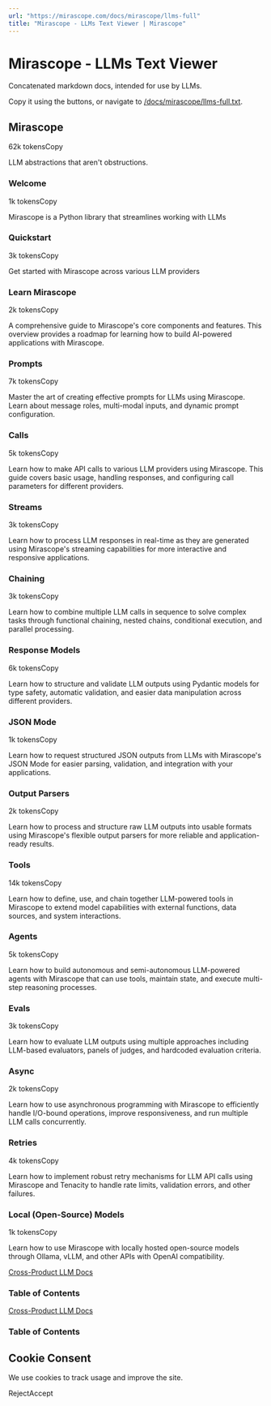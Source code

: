 ```yaml
---
url: "https://mirascope.com/docs/mirascope/llms-full"
title: "Mirascope - LLMs Text Viewer | Mirascope"
---
```


# Mirascope - LLMs Text Viewer

Concatenated markdown docs, intended for use by LLMs.

Copy it using the buttons, or navigate to [/docs/mirascope/llms-full.txt](https://mirascope.com/docs/mirascope/llms-full.txt).

## Mirascope

62k tokensCopy

LLM abstractions that aren't obstructions.

### Welcome

1k tokensCopy

Mirascope is a Python library that streamlines working with LLMs

### Quickstart

3k tokensCopy

Get started with Mirascope across various LLM providers

### Learn Mirascope

2k tokensCopy

A comprehensive guide to Mirascope's core components and features. This overview provides a roadmap for learning how to build AI-powered applications with Mirascope.

### Prompts

7k tokensCopy

Master the art of creating effective prompts for LLMs using Mirascope. Learn about message roles, multi-modal inputs, and dynamic prompt configuration.

### Calls

5k tokensCopy

Learn how to make API calls to various LLM providers using Mirascope. This guide covers basic usage, handling responses, and configuring call parameters for different providers.

### Streams

3k tokensCopy

Learn how to process LLM responses in real-time as they are generated using Mirascope's streaming capabilities for more interactive and responsive applications.

### Chaining

3k tokensCopy

Learn how to combine multiple LLM calls in sequence to solve complex tasks through functional chaining, nested chains, conditional execution, and parallel processing.

### Response Models

6k tokensCopy

Learn how to structure and validate LLM outputs using Pydantic models for type safety, automatic validation, and easier data manipulation across different providers.

### JSON Mode

1k tokensCopy

Learn how to request structured JSON outputs from LLMs with Mirascope's JSON Mode for easier parsing, validation, and integration with your applications.

### Output Parsers

2k tokensCopy

Learn how to process and structure raw LLM outputs into usable formats using Mirascope's flexible output parsers for more reliable and application-ready results.

### Tools

14k tokensCopy

Learn how to define, use, and chain together LLM-powered tools in Mirascope to extend model capabilities with external functions, data sources, and system interactions.

### Agents

5k tokensCopy

Learn how to build autonomous and semi-autonomous LLM-powered agents with Mirascope that can use tools, maintain state, and execute multi-step reasoning processes.

### Evals

3k tokensCopy

Learn how to evaluate LLM outputs using multiple approaches including LLM-based evaluators, panels of judges, and hardcoded evaluation criteria.

### Async

2k tokensCopy

Learn how to use asynchronous programming with Mirascope to efficiently handle I/O-bound operations, improve responsiveness, and run multiple LLM calls concurrently.

### Retries

4k tokensCopy

Learn how to implement robust retry mechanisms for LLM API calls using Mirascope and Tenacity to handle rate limits, validation errors, and other failures.

### Local (Open-Source) Models

1k tokensCopy

Learn how to use Mirascope with locally hosted open-source models through Ollama, vLLM, and other APIs with OpenAI compatibility.

[Cross-Product LLM Docs](https://mirascope.com/llms-full)

### Table of Contents

[Cross-Product LLM Docs](https://mirascope.com/llms-full)

### Table of Contents

## Cookie Consent

We use cookies to track usage and improve the site.

RejectAccept